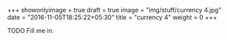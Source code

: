 +++
showonlyimage = true
draft = true
image = "img/stuff/currency 4.jpg"
date = "2016-11-05T18:25:22+05:30"
title = "currency 4"
weight = 0
+++

TODO Fill me in.

